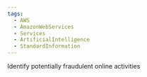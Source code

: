 ```yaml
---
tags:
  - AWS
  - AmazonWebServices
  - Services
  - ArtificialIntelligence
  - StandardInformation
---
```

Identify potentially fraudulent online activities